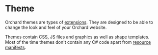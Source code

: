 # Theme

Orchard themes are types of [extensions](Extension.md). They are designed to be able to change the look and feel of your Orchard website.

Themes contain CSS, JS files and graphics as well as [shape](Shape.md) templates. Most of the time themes don't contain any C# code apart from [resource manifests](ResourceManifest.md).
